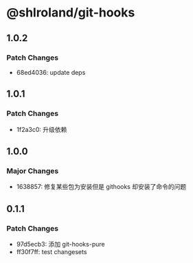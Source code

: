 # @shlroland/git-hooks

## 1.0.2

### Patch Changes

- 68ed4036: update deps

## 1.0.1

### Patch Changes

- 1f2a3c0: 升级依赖

## 1.0.0

### Major Changes

- 1638857: 修复某些包为安装但是 githooks 却安装了命令的问题

## 0.1.1

### Patch Changes

- 97d5ecb3: 添加 git-hooks-pure
- ff30f7ff: test changesets
